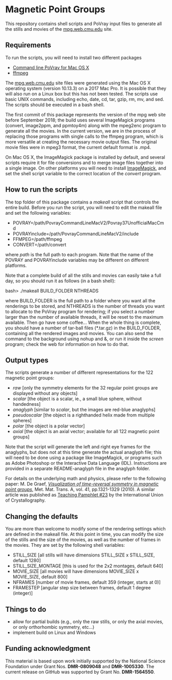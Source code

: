# Magnetic Point Groups
This repository contains shell scripts and PoVray input files to generate all the stills and movies of the [mpg.web.cmu.edu](http://mpg.web.cmu.edu) site.

## Requirements
To run the scripts, you will need to install two different packages
- [Command line PoVray for Mac OS X](http://megapov.inetart.net/povrayunofficial_mac/downloads/PovrayCommandLineMacV2.zip)
- [ffmpeg](https://github.com/FFmpeg/FFmpeg)

The [mpg.web.cmu.edu](http://mpg.web.cmu.edu) site files were generated using the Mac OS X operating system (version 10.13.3) on a 2017 Mac Pro. It is possible that they will also run on a Linux box but this has not been tested. The scripts use basic UNIX commands, including echo, date, cd, tar, gzip, rm, mv, and sed. The scripts should be executed in a bash shell.

The first commit of this package represents the version of the mpg web site before September 2018; the build uses several ImageMagick programs (convert, image2ppm, and ppmtoy4m) along with the mpeg2enc program to generate all the movies. In the current version, we are in the process of replacing those programs with single calls to the ffmpeg program, which is more versatile at creating the necessary movie output files.  The original movie files were in mpeg3 format, the current default format is .mp4.

On Mac OS X, the ImageMagick package is installed by default, and several scripts require it for file conversions and to merge image files together into a single image. On other platforms you will need to install [ImageMagick](https://imagemagick.org/script/download.php), and set the shell script variable to the correct location of the *convert* program.

## How to run the scripts
The top folder of this package contains a *makeall* script that controls the entire build. Before you run the script, you will need to edit the makeall file and set the following variables:
- POVRAY=/path/PovrayCommandLineMacV2/Povray37UnofficialMacCmd
- POVRAYinclude=/path/PovrayCommandLineMacV2/include
- FFMPEG=/path/ffmpeg
- CONVERT=/path/convert

where *path* is the full path to each program. Note that the name of the POVRAY and POVRAYinclude variables may be different on different platforms.

Note that a complete build of all the stills and movies can easily take a full day, so you should run it as follows (in a bash shell):

bash> ./makeall  BUILD_FOLDER  NTHREADS

where BUILD_FOLDER is the full path to a folder where you want all the renderings to be stored, and NTHREADS is the number of threads you want to allocate to the PoVray program for rendering; if you select a number larger than the number of available threads, it will be reset to the maximum available. Then go have some coffee... When the whole thing is complete, you should have a number of tar-ball files (*.tar.gz) in the BUILD_FOLDER, containing all the rendered images and movies. You can also send the command to the background using nohup and &, or run it inside the *screen* program; check the web for information on how to do that.

## Output types
The scripts generate a number of different representations for the 122 magnetic point groups:
- *raw* [only the symmetry elements for the 32 regular point groups are displayed without any objects]
- *scalar* [the object is a scalar, ie., a small blue sphere, without handedness]
- *anaglyph* [similar to *scalar*, but the images are red-blue anaglyphs]
- *pseudoscalar* [the object is a righthanded helix made from multiple spheres]
- *polar* [the object is a polar vector]
- *axial* [the object is an axial vector; available for all 122 magnetic point groups]

Note that the script will generate the left and right eye frames for the anaglyphs, but does not at this time generate the actual anaglyph file; this will need to be done using a package like ImageMagick, or programs such as Adobe Photoshop or the Interactive Data Language (IDL).  Instructions are provided in a separate README-anaglyph file in the anaglyph folder.

For details on the underlying math and physics, please refer to the following paper: M. De Graef, [*Visualization of time-reversal symmetry in magnetic point groups*](https://link.springer.com/article/10.1007/s11661-010-0171-0), Met. Mat. Trans. A, vol. 41, pp.1321-1329 (2010). A similar article was published as [Teaching Pamphlet #23](https://www.iucr.org/education/pamphlets/23) by the International Union of Crystallography.

## Changing the defaults
You are more than welcome to modify some of the rendering settings which are defined in the makeall file.  At this point in time, you can modify the size of the stills and the size of the movies, as well as the number of frames in the movies.  They are set by the following shell variables:
- STILL_SIZE  [all stills will have dimensions STILL_SIZE x STILL_SIZE, default 1280]
- STILL_SIZE_MONTAGE  [this is used for the 2x2 montages, default 640]
- MOVIE_SIZE  [all movies will have dimensions MOVIE_SIZE x MOVIE_SIZE, default 800]
- NFRAMES  [number of movie frames, default 359 (integer, starts at 0)]
- FRAMESTEP  [angular step size between frames, default 1 degree (integer)]


## Things to do
- allow for partial builds (e.g., only the raw stills, or only the axial movies, or only orthorhombic symmetry, etc...)
- implement build on Linux and Windows

## Funding acknowledgment
This material is based upon work initially supported by the National Science Foundation under Grant Nos. **DMR-0809048** and **DMR-1005330**. The current release on GitHub was supported by Grant No. **DMR-1564550**.